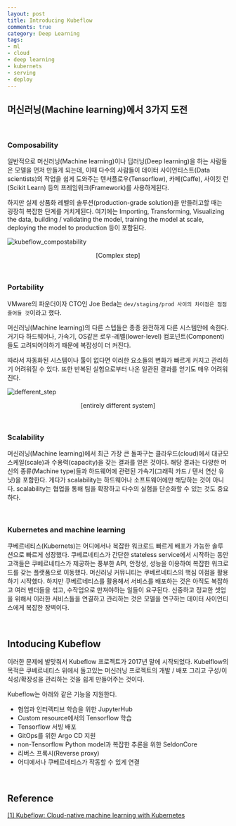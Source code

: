 ```yaml
---
layout: post
title: Introducing Kubeflow
comments: true
category: Deep Learning
tags:
- ml
- cloud
- deep learning
- kubernets
- serving
- deploy
---
```


## 머신러닝(Machine learning)에서 3가지 도전

​    

### Composability



일반적으로 머신러닝(Machine learning)이나 딥러닝(Deep learning)을 하는 사람들은 모델을 먼저 만들게 되는데, 이때 다수의 사람들이 데이터 사이언티스트(Data scientists)의 작업을 쉽게 도와주는 텐서플로우(Tensorflow), 카페(Caffe), 사이킷 런(Scikit Learn) 등의 프레임워크(Framework)를 사용하게된다. 

하지만 실제 상품화 레벨의 솔루션(production-grade solution)을 만들려고할 때는 굉장히 복잡한 단계를 거치게된다. 여기에는 Importing, Transforming, Visualizing the data, building / validating the model, training the model at scale, deploying the model to production 등이 포함된다.

![kubeflow_compostability](https://user-images.githubusercontent.com/13328380/50627718-2f907800-0f78-11e9-98c4-cd51bed9434c.png)

<center>
[Complex step] 
</center>

​    

### Portability

VMware의 파운더이자 CTO인 Joe Beda는 `dev/staging/prod 사이의 차이점은 점점 줄어들 것`이라고 했다. 

머신러닝(Machine learning)의 다른 스텝들은 종종 완전하게 다른 시스템안에 속한다. 거기다 하드웨어나, 가속기, OS같은 로우-레벨(lower-level) 컴포넌트(Component)들도 고려되어야하기 때문에 복잡성이 더 커진다. 

따라서 자동화된 시스템이나 툴이 없다면 이러한 요소들의 변화가 빠르게 커지고 관리하기 어려워질 수 있다. 또한 반복된 실험으로부터 나온 일관된 결과를 얻기도 매우 어려워진다.



![defferent_step](https://user-images.githubusercontent.com/13328380/50628452-83e92700-0f7b-11e9-929c-d5feef3be0b2.png)

<center>
[entirely different system] 
</center>

​    

### Scalability

머신러닝(Machine learning)에서 최근 가장 큰 돌파구는 클라우드(cloud)에서 대규모 스케일(scale)과 수용력(capacity)을 갖는 결과를 얻은 것이다. 해당 결과는 다양한 머신의 종류(Machine type)들과 하드웨어에 관련된 가속기(그래픽 카드 / 텐서 연산 유닛)을 포함한다. 게다가 scalability는 하드웨어나 소프트웨어에만 해당하는 것이 아니다. scalability는 협업을 통해 팀을 확장하고 다수의 실험을 단순화할 수 있는 것도 중요하다.

​    

### Kubernetes and machine learning

쿠베르네티스(Kubernets)는 어디에서나 복잡한 워크로드 빠르게 배포가 가능한 솔루션으로 빠르게 성장했다.  쿠베르네티스가 간단한 stateless service에서 시작하는 동안 고객들은 쿠베르네티스가 제공하는 풍부한 API, 안정성, 성능을 이용하여 복잡한 워크로드를 갖는 플랫폼으로 이동했다. 머신러닝 커뮤니티는 쿠베르네티스의 핵심 이점을 활용하기 시작했다. 하지만 쿠베르네티스를 활용해서 서비스를 배포하는 것은 아직도 복잡하고 여러 벤더들을 섞고, 수작업으로 만져야하는 일들이 요구된다. 신중하고 정교한 셋업을 위해서 이러한 서비스들을 연결하고 관리하는 것은 모델을 연구하는 데이터 사이언티스에게 복잡한 장벽이다.

​    

## Intoducing Kubeflow

이러한 문제에 발맞춰서 Kubeflow 프로젝트가 2017년 말에 시작되었다. Kubelflow의 목적은 쿠베르네티스 위에서 돌고있는 머신러닝 프로젝트의 개발 / 배포 그리고  구성/이식성/확장성을 관리하는 것을 쉽게 만들어주는 것이다.



Kubeflow는 아래와 같은 기능을 지원한다.

- 협업과 인터렉티브 학습을 위한 JupyterHub
- Custom resource에서의 Tensorflow 학습
- Tensorflow 서빙 배포
- GitOps를 위한 Argo CD 지원
- non-Tensorflow Python model과 복잡한 추론을 위한 SeldonCore
- 리버스 프록시(Reverse proxy)
- 어디에서나 쿠베르네티스가 작동할 수 있게 연결

​    

## Reference

[[1] Kubeflow: Cloud-native machine learning with Kubernetes](https://opensource.com/article/18/6/kubeflow)
